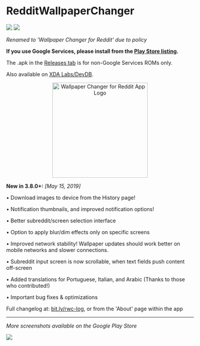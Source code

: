 # RedditWallpaperChanger
![](https://img.shields.io/badge/version-3.8.3g-blue.svg) ![](https://img.shields.io/badge/rating-4.3%2F5%20(136)-brightgreen.svg)

*Renamed to 'Wallpaper Changer for Reddit' due to policy*

**If you use Google Services, please install from the [Play Store listing](https://play.google.com/store/apps/details?id=com.bryanwalsh.redditwallpaper2).** 

The .apk in the [Releases tab](https://github.com/bwalsh0/RedditWallpaperChanger/releases) is for non-Google Services ROMs only.

Also available on [XDA Labs/DevDB](https://labs.xda-developers.com/store/app/com.bryanwalsh.redditwallpaper2).

<p align="center">
<img src="https://i.imgur.com/Fl6RuXL.png" alt="Wallpaper Changer for Reddit App Logo" width="256" height="256">
</p>

**New in 3.8.0+:** *[May 15, 2019]*

• Download images to device from the History page!

• Notification thumbnails, and improved notification options!

• Better subreddit/screen selection interface

• Option to apply blur/dim effects only on specific screens

• Improved network stability! Wallpaper updates should work better on mobile networks and slower connections.

• Subreddit input screen is now scrollable, when text fields push content off-screen

• Added translations for Portuguese, Italian, and Arabic (Thanks to those who contributed!)

• Important bug fixes & optimizations



Full changelog at: [bit.ly/rwc-log](bit.ly/rwc-log), or from the 'About' page within the app

----
*More screenshots available on the Google Play Store*

![](https://lh3.googleusercontent.com/RUNtknFsjrky-QmEZD0FG_2q04YfpyMXPXkRuiP-hV55GbbI2-svlfZDqsYa-zA4Hw=w2048-h1010-rw)
